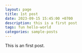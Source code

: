 ```yaml
---
layout: page
title: 1st post
date: 2023-09-15 15:45:00 +0700
description: this is a first post
tags: fun hello-world
categories: sample-posts
---
```


This is an first post.

